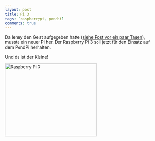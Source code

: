 ```yaml
---
layout: post
title: Pi 3
tags: [raspberrypi, pondpi]
comments: true
---
```



<p>Da lenny den Geist aufgegeben hatte (<a href="/2016/05/pi-down-pi-down-pi-is-going-down/">siehe Post vor ein paar Tagen</a>), musste ein neuer Pi her. Der Raspberry Pi 3 soll jetzt für den Einsatz auf dem PondPi herhalten.</p>
<p><!--more--></p>
<p>Und da ist der&nbsp;Kleine!</p>
<p><a href="http://meinjens.de/wp-content/uploads/2016/05/Pi3.jpg"><img class="alignnone wp-image-132 size-medium" src="http://meinjens.de/wp-content/uploads/2016/05/Pi3-300x238.jpg" alt="Raspberry Pi 3" width="300" height="238"></a></p>